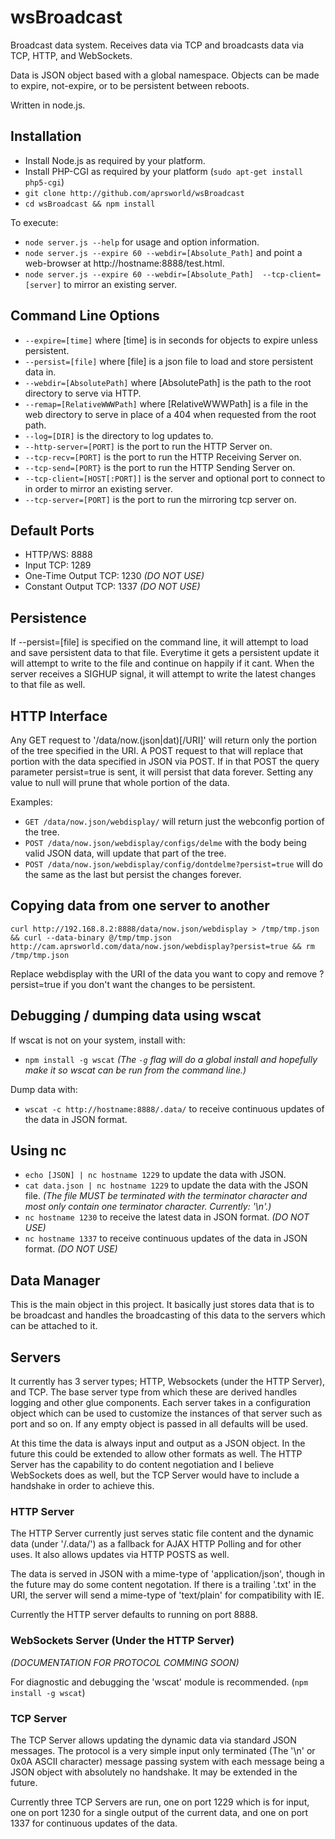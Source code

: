# wsBroadcast

Broadcast data system. Receives data via TCP and broadcasts data via TCP, HTTP, and WebSockets.

Data is JSON object based with a global namespace. Objects can be made to expire, not-expire, or to be persistent between reboots.

Written in node.js.



## Installation

* Install Node.js as required by your platform.
* Install PHP-CGI as required by your platform (`sudo apt-get install php5-cgi`)
* `git clone http://github.com/aprsworld/wsBroadcast`
* `cd wsBroadcast && npm install`

To execute:

* `node server.js --help` for usage and option information.
* `node server.js --expire 60 --webdir=[Absolute_Path]` and point a web-browser at http://hostname:8888/test.html.
* `node server.js --expire 60 --webdir=[Absolute_Path]  --tcp-client=[server]` to mirror an existing server.


## Command Line Options

* `--expire=[time]` where [time] is in seconds for objects to expire unless persistent.
* `--persist=[file]` where [file] is a json file to load and store persistent data in.
* `--webdir=[AbsolutePath]` where [AbsolutePath] is the path to the root directory to serve via HTTP.
* `--remap=[RelativeWWWPath]` where [RelativeWWWPath] is a file in the web directory to serve in place of a 404 when requested from the root path.
* `--log=[DIR]` is the directory to log updates to.
* `--http-server=[PORT]` is the port to run the HTTP Server on.
* `--tcp-recv=[PORT]` is the port to run the HTTP Receiving Server on.
* `--tcp-send=[PORT}` is the port to run the HTTP Sending Server on.
* `--tcp-client=[HOST[:PORT]]` is the server and optional port to connect to in order to mirror an existing server.
* `--tcp-server=[PORT]` is the port to run the mirroring tcp server on.


## Default Ports

* HTTP/WS: 8888
* Input TCP: 1289
* One-Time Output TCP: 1230 _(DO NOT USE)_
* Constant Output TCP: 1337 _(DO NOT USE)_


## Persistence

If --persist=[file] is specified on the command line, it will attempt to load
and save persistent data to that file.  Everytime it gets a persistent update it will attempt to write to the file and continue on happily if it cant.  When the server receives a SIGHUP signal, it will attempt to write the latest changes to that file as well.


## HTTP Interface

Any GET request to '/data/now.(json|dat)[/URI]' will return only the portion of the tree specified in the URI.  A POST request to that will replace that portion with the data specified in JSON via POST.  If in that POST the query parameter persist=true is sent, it will persist that data forever.  Setting any value to null will prune that whole portion of the data.

Examples:

 * `GET /data/now.json/webdisplay/` will return just the webconfig portion of the tree.
 * `POST /data/now.json/webdisplay/configs/delme` with the body being valid JSON data, will update that part of the tree.
 * `POST /data/now.json/webdisplay/config/dontdelme?persist=true` will do the same as the last but persist the changes forever.


## Copying data from one server to another
`curl http://192.168.8.2:8888/data/now.json/webdisplay > /tmp/tmp.json && curl --data-binary @/tmp/tmp.json http://cam.aprsworld.com/data/now.json/webdisplay?persist=true && rm /tmp/tmp.json`

Replace webdisplay with the URI of the data you want to copy and remove ?persist=true if you don't want the changes to be persistent.



## Debugging / dumping data using wscat
If wscat is not on your system, install with:
* `npm install -g wscat`
_(The `-g` flag will do a global install and hopefully make it so wscat can be run from the command line.)_

Dump data with:
* `wscat -c http://hostname:8888/.data/` to receive continuous updates of the data in JSON format.



## Using nc
* `echo [JSON] | nc hostname 1229` to update the data with JSON.
* `cat data.json | nc hostname 1229` to update the data with the JSON file. *(The file MUST be terminated with the terminator character and most only contain one terminator character.  Currently: '\n'.)*
* `nc hostname 1230` to receive the latest data in JSON format. _(DO NOT USE)_
* `nc hostname 1337` to receive continuous updates of the data in JSON format. _(DO NOT USE)_



## Data Manager

This is the main object in this project.  It basically just stores data that is to be broadcast and handles the broadcasting of this data to the servers which can be attached to it.



## Servers

It currently has 3 server types; HTTP, Websockets (under the HTTP Server), and TCP.  The base server type from which these are derived handles logging and other glue components.  Each server takes in a configuration object which can be used to customize the instances of that server such as port and so on.  If any empty object is passed in all defaults will be used.

At this time the data is always input and output as a JSON object.  In the future this could be extended to allow other formats as well.  The HTTP Server has the capability to do content negotiation and I believe WebSockets does as well, but the TCP Server would have to include a handshake in order to achieve this.


### HTTP Server

The HTTP Server currently just serves static file content and the dynamic data (under '/.data/') as a fallback for AJAX HTTP Polling and for other uses.  It also allows updates via HTTP POSTS as well.

The data is served in JSON with a mime-type of 'application/json', though in the future may do some content negotation.  If there is a trailing '.txt' in the URI, the server will send a mime-type of 'text/plain' for compatibility with IE.

Currently the HTTP server defaults to running on port 8888.


### WebSockets Server (Under the HTTP Server)

_(DOCUMENTATION FOR PROTOCOL COMMING SOON)_

For diagnostic and debugging the 'wscat' module is recommended.  (`npm install -g wscat`)


### TCP Server

The TCP Server allows updating the dynamic data via standard JSON messages.  The protocol is a very simple input only terminated (The '\n' or 0x0A ASCII character) message passing system with each message being a JSON object with absolutely no handshake.  It may be extended in the future.

Currently three TCP Servers are run, one on port 1229 which is for input, one on port 1230 for a single output of the current data, and one on port 1337 for continuous updates of the data.
